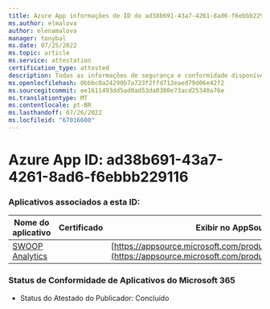 ```yaml
---
title: Azure App informações de ID do ad38b691-43a7-4261-8ad6-f6ebbb229116
ms.author: elmalova
author: elenamalova
manager: tonybal
ms.date: 07/25/2022
ms.topic: article
ms.service: attestation
certification_type: attested
description: Todas as informações de segurança e conformidade disponíveis para ad38b691-43a7-4261-8ad6-f6ebbb229116.
ms.openlocfilehash: 0bbbc0a24290b7a723f2ffd712eaed79d06e42f2
ms.sourcegitcommit: ee1611493dd5ad0ad53da0380e73acd25340a76e
ms.translationtype: MT
ms.contentlocale: pt-BR
ms.lasthandoff: 07/26/2022
ms.locfileid: "67016600"
---
```

# <a name="azure-app-id-ad38b691-43a7-4261-8ad6-f6ebbb229116"></a>Azure App ID: ad38b691-43a7-4261-8ad6-f6ebbb229116


### <a name="apps-associated-with-this-id"></a>Aplicativos associados a esta ID:
| **Nome do aplicativo** | **Certificado** | **Exibir no AppSource** |
|--------------|---------------|-----------------------|
| [SWOOP Analytics](../forward/WA200000877.md) |  | [https://appsource.microsoft.com/product/office/WA200000877](https://appsource.microsoft.com/product/office/WA200000877) |

### <a name="microsoft-365-app-compliance-status"></a>Status de Conformidade de Aplicativos do Microsoft 365
- Status do Atestado do Publicador: Concluído
